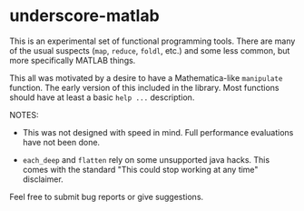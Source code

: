 underscore-matlab
=======

This is an experimental set of functional programming tools. There are many of the usual suspects (`map`, `reduce`, `foldl`, etc.) and some less common, but more specifically MATLAB things.

This all was motivated by a desire to have a Mathematica-like `manipulate` function. The early version of this included in the library. Most functions should have at least a basic `help ...` description.

NOTES:

- This was not designed with speed in mind. Full performance evaluations have not been done.

- `each_deep` and `flatten` rely on some unsupported java hacks. This comes with the standard "This could stop working at any time" disclaimer.

Feel free to submit bug reports or give suggestions.